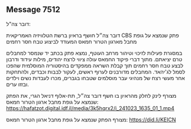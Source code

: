 ## Message 7512

דובר צה"ל:

דובר צה״ל חושף בראיון ברשת הטלוויזיה האמריקאית CBS פתק שנמצא על גופת מחבל מארגון הטרור חמאס המעודד לביצוע טבח חסר רחמים

במסגרת פעילות לזיכוי וטיהור מרחב העוטף, נמצא פתק בכתב יד שנמסר למחבלים טרם יציאתם. מתוך דברי פיקוד החמאס עולה ציווי לרצח יהודים, מילות עידוד ודרבון לבצע טבח חסר רחמים תוך קבלת השראה ממפקדים בהיסטוריה המוסלמית שהפכו לסמל לג'יהאד. המחבלים מדורבנים לערוף ראשים, לעקור לבבות וכבדים, ולהתחקות אחר מעשי רצח של מנהיגי עבר מוסלמים שטבחו בגברים, מכרו לעבדות נשים וילדים ובזזו ערים.

מצורף לינק לחלק מהראיון בו חשף דובר צה״ל, תת-אלוף דניאל הגרי, את הפתק שנמצא על גופת מחבל ארגון הטרור חמאס: https://hafatzot.digital.idf.il/media/3k5hqrx2/i_241023_1635_01_1.mp4

מצורף הפתק שנמצא על גופת מחבל ארגון הטרור חמאס: https://did.li/KEICN

